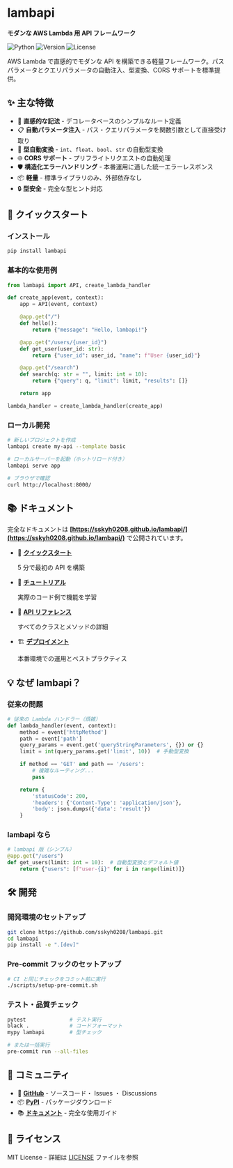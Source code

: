 # lambapi

**モダンな AWS Lambda 用 API フレームワーク**

![Python](https://img.shields.io/badge/python-3.10+-blue.svg)
![Version](https://img.shields.io/badge/version-0.1.3-green.svg)
![License](https://img.shields.io/badge/license-MIT-blue.svg)

AWS Lambda で直感的でモダンな API を構築できる軽量フレームワーク。パスパラメータとクエリパラメータの自動注入、型変換、CORS サポートを標準提供。

## ✨ 主な特徴

- 🚀 **直感的な記法** - デコレータベースのシンプルなルート定義
- 📋 **自動パラメータ注入** - パス・クエリパラメータを関数引数として直接受け取り
- 🔄 **型自動変換** - `int`、`float`、`bool`、`str` の自動型変換
- 🌐 **CORS サポート** - プリフライトリクエストの自動処理
- 🛡️ **構造化エラーハンドリング** - 本番運用に適した統一エラーレスポンス
- 📦 **軽量** - 標準ライブラリのみ、外部依存なし
- 🔒 **型安全** - 完全な型ヒント対応

## 🚀 クイックスタート

### インストール

```bash
pip install lambapi
```

### 基本的な使用例

```python
from lambapi import API, create_lambda_handler

def create_app(event, context):
    app = API(event, context)

    @app.get("/")
    def hello():
        return {"message": "Hello, lambapi!"}

    @app.get("/users/{user_id}")
    def get_user(user_id: str):
        return {"user_id": user_id, "name": f"User {user_id}"}

    @app.get("/search")
    def search(q: str = "", limit: int = 10):
        return {"query": q, "limit": limit, "results": []}

    return app

lambda_handler = create_lambda_handler(create_app)
```

### ローカル開発

```bash
# 新しいプロジェクトを作成
lambapi create my-api --template basic

# ローカルサーバーを起動（ホットリロード付き）
lambapi serve app

# ブラウザで確認
curl http://localhost:8000/
```

## 📚 ドキュメント

完全なドキュメントは **[https://sskyh0208.github.io/lambapi/](https://sskyh0208.github.io/lambapi/)** で公開されています。

<div class="grid cards" markdown>

-   🚀 **[クイックスタート](https://sskyh0208.github.io/lambapi/getting-started/quickstart/)**

    5 分で最初の API を構築

-   📖 **[チュートリアル](https://sskyh0208.github.io/lambapi/tutorial/basic-api/)**

    実際のコード例で機能を学習

-   🔧 **[API リファレンス](https://sskyh0208.github.io/lambapi/api/api/)**

    すべてのクラスとメソッドの詳細

-   🏗️ **[デプロイメント](https://sskyh0208.github.io/lambapi/guides/deployment/)**

    本番環境での運用とベストプラクティス

</div>

## 💡 なぜ lambapi？

### 従来の問題

```python
# 従来の Lambda ハンドラー（煩雑）
def lambda_handler(event, context):
    method = event['httpMethod']
    path = event['path']
    query_params = event.get('queryStringParameters', {}) or {}
    limit = int(query_params.get('limit', 10))  # 手動型変換

    if method == 'GET' and path == '/users':
        # 複雑なルーティング...
        pass

    return {
        'statusCode': 200,
        'headers': {'Content-Type': 'application/json'},
        'body': json.dumps({'data': 'result'})
    }
```

### lambapi なら

```python
# lambapi 版（シンプル）
@app.get("/users")
def get_users(limit: int = 10):  # 自動型変換とデフォルト値
    return {"users": [f"user-{i}" for i in range(limit)]}
```

## 🛠️ 開発

### 開発環境のセットアップ

```bash
git clone https://github.com/sskyh0208/lambapi.git
cd lambapi
pip install -e ".[dev]"
```

### Pre-commit フックのセットアップ

```bash
# CI と同じチェックをコミット前に実行
./scripts/setup-pre-commit.sh
```

### テスト・品質チェック

```bash
pytest              # テスト実行
black .             # コードフォーマット
mypy lambapi        # 型チェック

# または一括実行
pre-commit run --all-files
```

## 🤝 コミュニティ

- 📁 **[GitHub](https://github.com/sskyh0208/lambapi)** - ソースコード・ Issues ・ Discussions
- 📦 **[PyPI](https://pypi.org/project/lambapi/)** - パッケージダウンロード
- 📚 **[ドキュメント](https://sskyh0208.github.io/lambapi/)** - 完全な使用ガイド

## 📄 ライセンス

MIT License - 詳細は [LICENSE](LICENSE) ファイルを参照

<!-- Generated by Claude 🤖 -->
